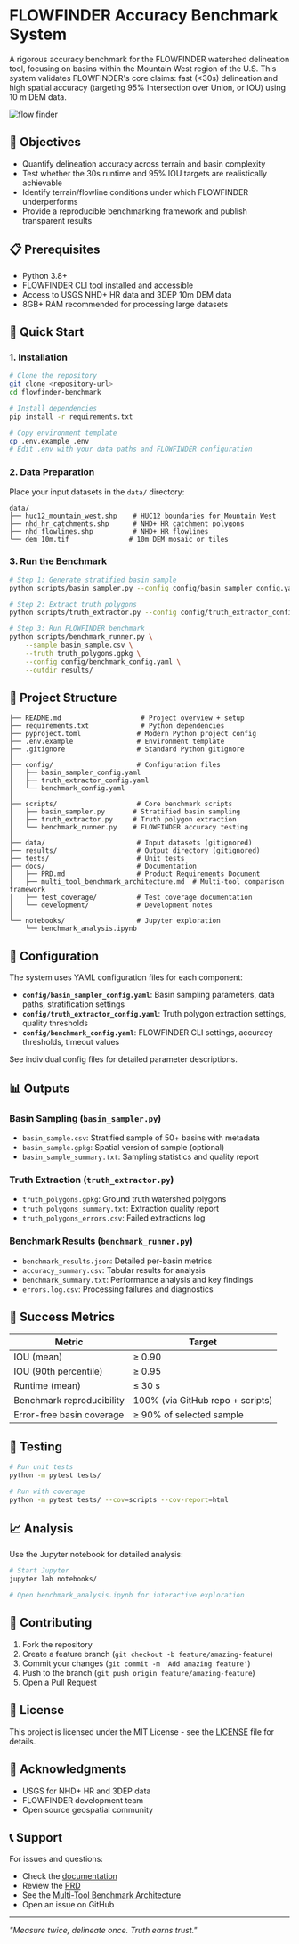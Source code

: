 # FLOWFINDER Accuracy Benchmark System

A rigorous accuracy benchmark for the FLOWFINDER watershed delineation tool, focusing on basins within the Mountain West region of the U.S. This system validates FLOWFINDER's core claims: fast (<30s) delineation and high spatial accuracy (targeting 95% Intersection over Union, or IOU) using 10 m DEM data.

![flow finder](images/flowfinder.png)

## 🎯 Objectives

- Quantify delineation accuracy across terrain and basin complexity
- Test whether the 30s runtime and 95% IOU targets are realistically achievable
- Identify terrain/flowline conditions under which FLOWFINDER underperforms
- Provide a reproducible benchmarking framework and publish transparent results

## 📋 Prerequisites

- Python 3.8+
- FLOWFINDER CLI tool installed and accessible
- Access to USGS NHD+ HR data and 3DEP 10m DEM data
- 8GB+ RAM recommended for processing large datasets

## 🚀 Quick Start

### 1. Installation

```bash
# Clone the repository
git clone <repository-url>
cd flowfinder-benchmark

# Install dependencies
pip install -r requirements.txt

# Copy environment template
cp .env.example .env
# Edit .env with your data paths and FLOWFINDER configuration
```

### 2. Data Preparation

Place your input datasets in the `data/` directory:

```
data/
├── huc12_mountain_west.shp    # HUC12 boundaries for Mountain West
├── nhd_hr_catchments.shp      # NHD+ HR catchment polygons
├── nhd_flowlines.shp          # NHD+ HR flowlines
└── dem_10m.tif               # 10m DEM mosaic or tiles
```

### 3. Run the Benchmark

```bash
# Step 1: Generate stratified basin sample
python scripts/basin_sampler.py --config config/basin_sampler_config.yaml

# Step 2: Extract truth polygons
python scripts/truth_extractor.py --config config/truth_extractor_config.yaml

# Step 3: Run FLOWFINDER benchmark
python scripts/benchmark_runner.py \
    --sample basin_sample.csv \
    --truth truth_polygons.gpkg \
    --config config/benchmark_config.yaml \
    --outdir results/
```

## 📁 Project Structure

```
├── README.md                    # Project overview + setup
├── requirements.txt             # Python dependencies
├── pyproject.toml              # Modern Python project config
├── .env.example                # Environment template
├── .gitignore                  # Standard Python gitignore
│
├── config/                     # Configuration files
│   ├── basin_sampler_config.yaml
│   ├── truth_extractor_config.yaml
│   └── benchmark_config.yaml
│
├── scripts/                    # Core benchmark scripts
│   ├── basin_sampler.py       # Stratified basin sampling
│   ├── truth_extractor.py     # Truth polygon extraction
│   └── benchmark_runner.py    # FLOWFINDER accuracy testing
│
├── data/                       # Input datasets (gitignored)
├── results/                    # Output directory (gitignored)
├── tests/                      # Unit tests
├── docs/                       # Documentation
│   ├── PRD.md                  # Product Requirements Document
│   ├── multi_tool_benchmark_architecture.md  # Multi-tool comparison framework
│   ├── test_coverage/          # Test coverage documentation
│   └── development/            # Development notes
│
└── notebooks/                  # Jupyter exploration
    └── benchmark_analysis.ipynb
```

## 🔧 Configuration

The system uses YAML configuration files for each component:

- **`config/basin_sampler_config.yaml`**: Basin sampling parameters, data paths, stratification settings
- **`config/truth_extractor_config.yaml`**: Truth polygon extraction settings, quality thresholds
- **`config/benchmark_config.yaml`**: FLOWFINDER CLI settings, accuracy thresholds, timeout values

See individual config files for detailed parameter descriptions.

## 📊 Outputs

### Basin Sampling (`basin_sampler.py`)
- `basin_sample.csv`: Stratified sample of 50+ basins with metadata
- `basin_sample.gpkg`: Spatial version of sample (optional)
- `basin_sample_summary.txt`: Sampling statistics and quality report

### Truth Extraction (`truth_extractor.py`)
- `truth_polygons.gpkg`: Ground truth watershed polygons
- `truth_polygons_summary.txt`: Extraction quality report
- `truth_polygons_errors.csv`: Failed extractions log

### Benchmark Results (`benchmark_runner.py`)
- `benchmark_results.json`: Detailed per-basin metrics
- `accuracy_summary.csv`: Tabular results for analysis
- `benchmark_summary.txt`: Performance analysis and key findings
- `errors.log.csv`: Processing failures and diagnostics

## 🎯 Success Metrics

| Metric                    | Target                           |
| ------------------------- | -------------------------------- |
| IOU (mean)                | ≥ 0.90                           |
| IOU (90th percentile)     | ≥ 0.95                           |
| Runtime (mean)            | ≤ 30 s                           |
| Benchmark reproducibility | 100% (via GitHub repo + scripts) |
| Error-free basin coverage | ≥ 90% of selected sample         |

## 🧪 Testing

```bash
# Run unit tests
python -m pytest tests/

# Run with coverage
python -m pytest tests/ --cov=scripts --cov-report=html
```

## 📈 Analysis

Use the Jupyter notebook for detailed analysis:

```bash
# Start Jupyter
jupyter lab notebooks/

# Open benchmark_analysis.ipynb for interactive exploration
```

## 🤝 Contributing

1. Fork the repository
2. Create a feature branch (`git checkout -b feature/amazing-feature`)
3. Commit your changes (`git commit -m 'Add amazing feature'`)
4. Push to the branch (`git push origin feature/amazing-feature`)
5. Open a Pull Request

## 📄 License

This project is licensed under the MIT License - see the [LICENSE](LICENSE) file for details.

## 🙏 Acknowledgments

- USGS for NHD+ HR and 3DEP data
- FLOWFINDER development team
- Open source geospatial community

## 📞 Support

For issues and questions:
- Check the [documentation](docs/)
- Review the [PRD](docs/PRD.md)
- See the [Multi-Tool Benchmark Architecture](docs/multi_tool_benchmark_architecture.md)
- Open an issue on GitHub

---

*"Measure twice, delineate once. Truth earns trust."* 